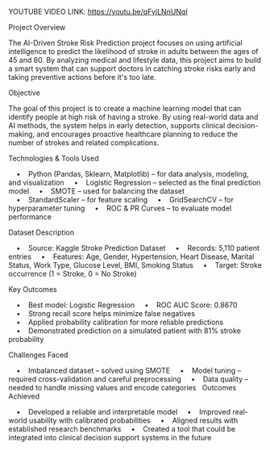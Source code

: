 YOUTUBE VIDEO LINK:
    https://youtu.be/qFyiLNnUNqI


Project Overview

The AI-Driven Stroke Risk Prediction project focuses on using artificial intelligence to predict the likelihood of stroke in adults between the ages of 45 and 60. By analyzing medical and lifestyle data, this project aims to build a smart system that can support doctors in catching stroke risks early and taking preventive actions before it's too late.

Objective

The goal of this project is to create a machine learning model that can identify people at high risk of having a stroke. By using real-world data and AI methods, the system helps in early detection, supports clinical decision-making, and encourages proactive healthcare planning to reduce the number of strokes and related complications.

Technologies & Tools Used

    •    Python (Pandas, Sklearn, Matplotlib) – for data analysis, modeling, and visualization
    •    Logistic Regression – selected as the final prediction model
    •    SMOTE – used for balancing the dataset
    •    StandardScaler – for feature scaling
    •    GridSearchCV – for hyperparameter tuning
    •    ROC & PR Curves – to evaluate model performance
    
Dataset Description

    •    Source: Kaggle Stroke Prediction Dataset
    •    Records: 5,110 patient entries
    •    Features: Age, Gender, Hypertension, Heart Disease, Marital Status, Work Type, Glucose Level, BMI, Smoking Status
    •    Target: Stroke occurrence (1 = Stroke, 0 = No Stroke)
    
Key Outcomes

    •    Best model: Logistic Regression
    •    ROC AUC Score: 0.8670
    •    Strong recall score helps minimize false negatives
    •    Applied probability calibration for more reliable predictions
    •    Demonstrated prediction on a simulated patient with 81% stroke probability
    
Challenges Faced

    •    Imbalanced dataset – solved using SMOTE
    •    Model tuning – required cross-validation and careful preprocessing
    •    Data quality – needed to handle missing values and encode categories
 
Outcomes Achieved

    •    Developed a reliable and interpretable model
    •    Improved real-world usability with calibrated probabilities
    •    Aligned results with established research benchmarks
    •    Created a tool that could be integrated into clinical decision support systems in the future
    

